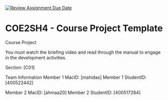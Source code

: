 [![Review Assignment Due Date](https://classroom.github.com/assets/deadline-readme-button-22041afd0340ce965d47ae6ef1cefeee28c7c493a6346c4f15d667ab976d596c.svg)](https://classroom.github.com/a/mLqiHWLE)
# COE2SH4 - Course Project Template
Course Project

You must watch the briefing video and read through the manual to engage in the development activities.


Section: [C01]

Team Information
Member 1 MacID: [mahidas]
Member 1 StudentID: [400522442]

Member 2 MacID: [ahmaa20]
Member 2 StudentID: [400517284]
